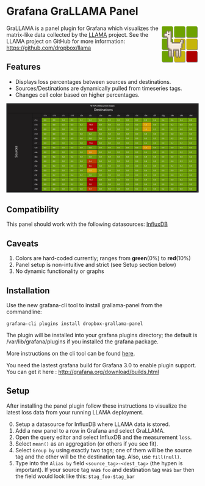 # Grafana GraLLAMA Panel

<img src="src/img/grallama-logo-large.png" align="right" width="100px">

GraLLAMA is a panel plugin for Grafana which visualizes the matrix-like data
collected by the [LLAMA](https://github.com/dropbox/llama) project. See the
LLAMA project on GitHub for more information: https://github.com/dropbox/llama

## Features
* Displays loss percentages between sources and destinations.
* Sources/Destinations are dynamically pulled from timeseries tags.
* Changes cell color based on higher percentages.

![example1](src/img/grallama-example.png)

## Compatibility
This panel should work with the following datasources:
[InfluxDB](https://grafana.net/plugins/influxdb)

## Caveats
1. Colors are hard-coded currently; ranges from **green**(0%) to **red**(10%)
2. Panel setup is non-intuitive and strict (see Setup section below)
3. No dynamic functionality or graphs

## Installation
Use the new grafana-cli tool to install grallama-panel from the commandline:

```
grafana-cli plugins install dropbox-grallama-panel
```

The plugin will be installed into your grafana plugins directory; the default
is /var/lib/grafana/plugins if you installed the grafana package.

More instructions on the cli tool can be found
[here](http://docs.grafana.org/v3.0/plugins/installation/).

You need the lastest grafana build for Grafana 3.0 to enable plugin support.
You can get it here : http://grafana.org/download/builds.html

## Setup
After installing the panel plugin follow these instructions to visualize
the latest loss data from your running LLAMA deployment.

0. Setup a datasource for InfluxDB where LLAMA data is stored.
1. Add a new panel to a row in Grafana and select GraLLAMA.
2. Open the query editor and select InfluxDB and the measurement `loss`.
3. Select `mean()` as an aggregation (or others if you see fit).
4. Select `Group by` using exactly two tags; one of them will be the source
tag and the other will be the destination tag. Also, use `fill(null)`.
5. Type into the `Alias by` field `<source_tag>-<dest_tag>` (the hypen is
important). If your source tag was `foo` and destination tag was `bar` then
the field would look like this:  `$tag_foo-$tag_bar`
